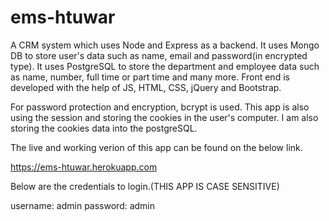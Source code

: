 # ems-htuwar
A CRM system which uses Node and Express as a backend. It uses Mongo DB to store user's data such as name, email and 
password(in encrypted type). It uses PostgreSQL to store the department and employee data such as name, number, full time or 
part time and many more. 
Front end is developed with the help of JS, HTML, CSS, jQuery and Bootstrap.

For password protection and encryption, bcrypt is used. This app is also using the session and storing the cookies in the user's
computer. I am also storing the cookies data into the postgreSQL.

The live and working verion of this app can be found on the below link.

https://ems-htuwar.herokuapp.com

Below are the credentials to login.(THIS APP IS CASE SENSITIVE)

username: admin
password: admin
